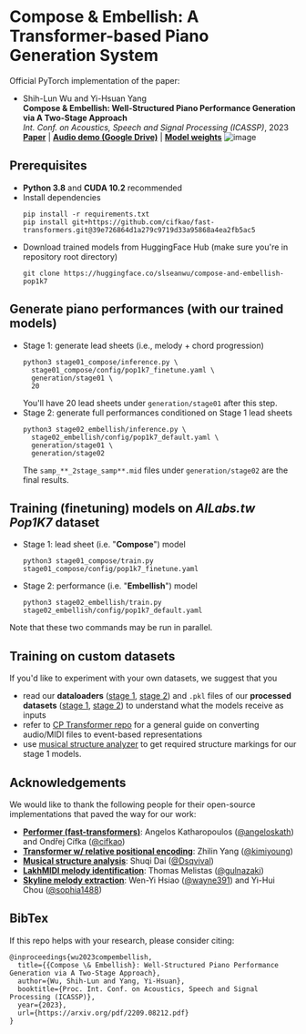 # Compose & Embellish: A Transformer-based Piano Generation System
Official PyTorch implementation of the paper:
 - Shih-Lun Wu and Yi-Hsuan Yang  
  **Compose & Embellish: Well-Structured Piano Performance Generation via A Two-Stage Approach**  
  _Int. Conf. on Acoustics, Speech and Signal Processing (ICASSP)_, 2023  
   [**Paper**](https://arxiv.org/abs/2209.08212) | [**Audio demo (Google Drive)**](https://bit.ly/comp_embel) | [**Model weights**](https://huggingface.co/slseanwu/compose-and-embellish-pop1k7)
  ![image](https://user-images.githubusercontent.com/31909739/223012496-1c0f3c3c-1aaf-404a-b6ae-a529e8d395d1.png)


## Prerequisites
  - **Python 3.8** and **CUDA 10.2** recommended
  - Install dependencies
    ```
    pip install -r requirements.txt
    pip install git+https://github.com/cifkao/fast-transformers.git@39e726864d1a279c9719d33a95868a4ea2fb5ac5
    ```
  - Download trained models from HuggingFace Hub (make sure you're in repository root directory)
    ```
    git clone https://huggingface.co/slseanwu/compose-and-embellish-pop1k7
    ```

## Generate piano performances (with our trained models)
  - Stage 1: generate lead sheets (i.e., melody + chord progression)
    ```
    python3 stage01_compose/inference.py \
      stage01_compose/config/pop1k7_finetune.yaml \
      generation/stage01 \
      20
    ```
    You'll have 20 lead sheets under `generation/stage01` after this step.  
  - Stage 2: generate full performances conditioned on Stage 1 lead sheets
    ```
    python3 stage02_embellish/inference.py \
      stage02_embellish/config/pop1k7_default.yaml \
      generation/stage01 \
      generation/stage02
    ```
    The `samp_**_2stage_samp**.mid` files under `generation/stage02` are the final results.
    
## Training (finetuning) models on _AILabs.tw Pop1K7_ dataset
  - Stage 1: lead sheet (i.e. "**Compose**") model
    ```
    python3 stage01_compose/train.py stage01_compose/config/pop1k7_finetune.yaml
    ```
  - Stage 2: performance (i.e. "**Embellish**") model
    ```
    python3 stage02_embellish/train.py stage02_embellish/config/pop1k7_default.yaml
    ```
Note that these two commands may be run in parallel.

## Training on custom datasets
If you'd like to experiment with your own datasets, we suggest that you
  - read our **dataloaders** ([stage 1](https://github.com/slSeanWU/Compose_and_Embellish/blob/main/stage01_compose/dataloader.py), [stage 2](https://github.com/slSeanWU/Compose_and_Embellish/blob/main/stage02_embellish/dataloader.py)) and `.pkl` files of our **processed datasets** ([stage 1](https://huggingface.co/slseanwu/compose-and-embellish-pop1k7/tree/main/datasets/stage01_compose/pop1k7_finetune), [stage 2](https://huggingface.co/slseanwu/compose-and-embellish-pop1k7/tree/main/datasets/stage02_embellish/pop1k7_leedsheet2midi)) to understand what the models receive as inputs
  - refer to [CP Transformer repo](https://github.com/YatingMusic/compound-word-transformer/blob/main/dataset/Dataset.md) for a general guide on converting audio/MIDI files to event-based representations
  - use [musical structure analyzer](https://github.com/Dsqvival/hierarchical-structure-analysis) to get required structure markings for our stage 1 models.

## Acknowledgements
We would like to thank the following people for their open-source implementations that paved the way for our work:
  - [**Performer (fast-transformers)**](https://github.com/cifkao/fast-transformers/tree/39e726864d1a279c9719d33a95868a4ea2fb5ac5): Angelos Katharopoulos ([@angeloskath](https://github.com/angeloskath)) and Ondřej Cífka ([@cifkao](https://github.com/cifkao))
  - [**Transformer w/ relative positional encoding**](https://github.com/kimiyoung/transformer-xl): Zhilin Yang ([@kimiyoung](https://github.com/kimiyoung))
  - [**Musical structure analysis**](https://github.com/Dsqvival/hierarchical-structure-analysis): Shuqi Dai ([@Dsqvival](https://github.com/Dsqvival))
  - [**LakhMIDI melody identification**](https://github.com/gulnazaki/lyrics-melody/tree/main/pre-processing): Thomas Melistas ([@gulnazaki](https://github.com/gulnazaki))
  - [**Skyline melody extraction**](https://github.com/wazenmai/MIDI-BERT/tree/CP/melody_extraction/skyline): Wen-Yi Hsiao ([@wayne391](https://github.com/wayne391)) and Yi-Hui Chou ([@sophia1488](https://github.com/sophia1488))

## BibTex
If this repo helps with your research, please consider citing:
```
@inproceedings{wu2023compembellish,
  title={{Compose \& Embellish}: Well-Structured Piano Performance Generation via A Two-Stage Approach},
  author={Wu, Shih-Lun and Yang, Yi-Hsuan},
  booktitle={Proc. Int. Conf. on Acoustics, Speech and Signal Processing (ICASSP)},
  year={2023},
  url={https://arxiv.org/pdf/2209.08212.pdf}
}
```

